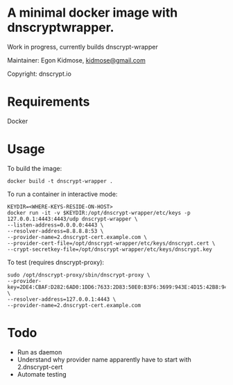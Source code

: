 # A minimal docker image with dnscryptwrapper.

Work in progress, currently builds dnscrypt-wrapper

Maintainer: Egon Kidmose, kidmose@gmail.com

Copyright: dnscrypt.io

# Requirements

Docker

# Usage

To build the image:

    docker build -t dnscrypt-wrapper .

To run a container in interactive mode:

    KEYDIR=<WHERE-KEYS-RESIDE-ON-HOST>
    docker run -it -v $KEYDIR:/opt/dnscrypt-wrapper/etc/keys -p 127.0.0.1:4443:4443/udp dnscrypt-wrapper \
    --listen-address=0.0.0.0:4443 \
    --resolver-address=8.8.8.8:53 \
    --provider-name=2.dnscrypt-cert.example.com \
    --provider-cert-file=/opt/dnscrypt-wrapper/etc/keys/dnscrypt.cert \
    --crypt-secretkey-file=/opt/dnscrypt-wrapper/etc/keys/dnscrypt.key

To test (requires dnscrypt-proxy):

    sudo /opt/dnscrypt-proxy/sbin/dnscrypt-proxy \
    --provider-key=2DE4:CBAF:D282:6AD0:1DD6:7633:2D83:50E0:B3F6:3699:943E:4D15:42B8:9430:3F1E:1E3F \
    --resolver-address=127.0.0.1:4443 \
    --provider-name=2.dnscrypt-cert.example.com

# Todo

 * Run as daemon
 * Understand why provider name apparently have to start with 2.dnscrypt-cert
 * Automate testing
